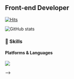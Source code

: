 ## Front-end Developer  
[![Hits](https://hits.seeyoufarm.com/api/count/incr/badge.svg?url=https%3A%2F%2Fgithub.com%2Fgjbae1212%2Fhit-counter&count_bg=%23FF69B4&title_bg=%23141414&icon=grunt.svg&icon_color=%23FF69B4&title=HITS&edge_flat=false)](https://github.com/cherryc0ck)

![GitHub stats](https://github-readme-stats.vercel.app/api?username=cherryc0ck&show_icons=true&theme=radical)
<!-- ![Top Langs](https://github-readme-stats.vercel.app/api/top-langs/?username=anuraghazra)](https://github.com/anuraghazra/github-readme-stats) -->

### 💪 Skills
#### Platforms & Languages
<p>
  <img src="https://img.shields.io/badge/React-61DAFB?style=flat-square&logo=React&logoColor=black"/>
</p>
-->
